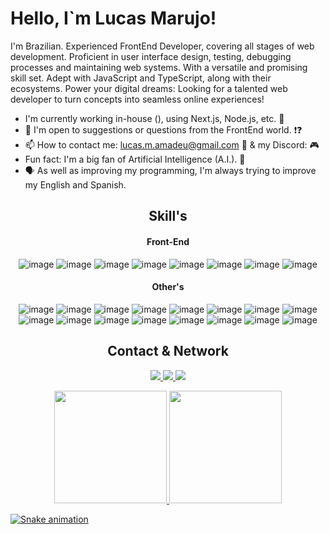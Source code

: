 # Hello, I`m Lucas Marujo! 

I'm Brazilian. Experienced FrontEnd Developer, covering all stages of web development. Proficient in user interface design, testing, debugging processes and maintaining web systems. With a versatile and promising skill set. Adept with JavaScript and TypeScript, along with their ecosystems. Power your digital dreams: Looking for a talented web developer to turn concepts into seamless online experiences!

- I'm currently working in-house (), using Next.js, Node.js, etc. 💼
- 💬 I'm open to suggestions or questions from the FrontEnd world. ❗❓
- 📫 How to contact me:  [lucas.m.amadeu@gmail.com](mailto:lucas.m.amadeu@gmail.com) 📧 & my Discord: 🎮
- Fun fact: I'm a big fan of Artificial Intelligence (A.I.). 🤖
- 🗣️ As well as improving my programming, I'm always trying to improve my English and Spanish.
 
<div style="display: inline_block">

<div align="center">
  
## Skill's 
<p align="">

#### Front-End 
   ![image](https://img.shields.io/badge/HTML5-E34F26?style=for-the-badge&logo=html5&logoColor=white)
   ![image](https://img.shields.io/badge/CSS3-1572B6?style=for-the-badge&logo=css3&logoColor=white)
   ![image](https://img.shields.io/badge/JavaScript-323330?style=for-the-badge&logo=javascript&logoColor=F7DF1E)
   ![image](https://img.shields.io/badge/TypeScript-007ACC?style=for-the-badge&logo=typescript&logoColor=white)
   ![image](https://img.shields.io/badge/React-20232A?style=for-the-badge&logo=react&logoColor=61DAFB)
   ![image](https://img.shields.io/badge/Tailwind_CSS-38B2AC?style=for-the-badge&logo=tailwind-css&logoColor=white)
   ![image](https://img.shields.io/badge/Node%20js-339933?style=for-the-badge&logo=nodedotjs&logoColor=white)
   ![image](https://img.shields.io/badge/next%20js-000000?style=for-the-badge&logo=nextdotjs&logoColor=white)

#### Other's
   ![image](https://img.shields.io/badge/Python-FFD43B?style=for-the-badge&logo=python&logoColor=blue)
   ![image](https://img.shields.io/badge/MySQL-005C84?style=for-the-badge&logo=mysql&logoColor=white)
   ![image](https://img.shields.io/badge/MongoDB-4EA94B?style=for-the-badge&logo=mongodb&logoColor=white)
   ![image](https://img.shields.io/badge/firebase-ffca28?style=for-the-badge&logo=firebase&logoColor=black)
   ![image](https://img.shields.io/badge/Amazon_AWS-FF9900?style=for-the-badge&logo=amazonaws&logoColor=white)
   ![image](https://img.shields.io/badge/microsoft%20azure-0089D6?style=for-the-badge&logo=microsoft-azure&logoColor=white)
   ![image](https://img.shields.io/badge/Google_Cloud-4285F4?style=for-the-badge&logo=google-cloud&logoColor=white)
   ![image](https://img.shields.io/badge/Vercel-000000?style=for-the-badge&logo=vercel&logoColor=white)
   ![image](https://img.shields.io/badge/VSCode-0078D4?style=for-the-badge&logo=visual%20studio%20code&logoColor=white)
   ![image](https://img.shields.io/badge/Figma-F24E1E?style=for-the-badge&logo=figma&logoColor=white)
   ![image](https://img.shields.io/badge/Canva-%2300C4CC.svg?&style=for-the-badge&logo=Canva&logoColor=white)
   ![image](https://img.shields.io/badge/GitHub%20Pages-222222?style=for-the-badge&logo=GitHub%20Pages&logoColor=white)
   ![image](https://img.shields.io/badge/VirtualBox-21416b?style=for-the-badge&logo=VirtualBox&logoColor=white)
   ![image](https://img.shields.io/badge/Linux-FCC624?style=for-the-badge&logo=linux&logoColor=black)
   ![image](https://img.shields.io/badge/Kali_Linux-557C94?style=for-the-badge&logo=kali-linux&logoColor=white)
   ![image](https://img.shields.io/badge/ChatGPT-74aa9c?style=for-the-badge&logo=openai&logoColor=white)
 
</p>


## Contact & Network
<p align="">
  <a href="https://www.linkedin.com/in/lucas-marujo-amadeu-5322a7219/">
    <img src="https://img.shields.io/badge/LinkedIn-0077B5?style=for-the-badge&logo=linkedin&logoColor=white" />
  </a>
  <a href="https://www.instagram.com/lucas.marujo/">
    <img src="https://img.shields.io/badge/Instagram-E4405F?style=for-the-badge&logo=instagram&logoColor=white" />
  </a>
  <a href="mailto:lucas.m.amadeu@gmail.com">
    <img src="https://img.shields.io/badge/Gmail-D14836?style=for-the-badge&logo=gmail&logoColor=white" />
  </a>
</p>

<div align="center">
  <a href="https://github.com/lucasmarujo">
  <img height="180em" src="https://github-readme-stats.vercel.app/api?username=lucasmarujo&show_icons=true&theme=blue-green&include_all_commits=true&count_private=true"/>
  <img height="180em" src="https://github-readme-stats.vercel.app/api/top-langs/?username=lucasmarujo&layout=compact&langs_count=10&theme=blue-green"/>
</div>
 
</div>
</div>
  

  ![Snake animation](https://github.com/lucasmarujo/rafaballerini/blob/output/github-contribution-grid-snake.svg)
  </div>
